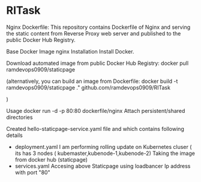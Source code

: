# RITask

Nginx Dockerfile:
This repository contains Dockerfile of Nginx and serving the static content from Reverse Proxy web server and published to the public Docker Hub Registry.

Base Docker Image
nginx
Installation
Install Docker.

Download automated image from public Docker Hub Registry: docker pull ramdevops0909/staticpage

(alternatively, you can build an image from Dockerfile: docker build -t ramdevops0909/staticpage ." github.com/ramdevops0909/RITask

)

Usage
docker run -d -p 80:80 dockerfile/nginx
Attach persistent/shared directories


Created hello-staticpage-service.yaml file and which  contains following details
  - deployment.yaml
       I am performing rolling update on Kubernetes cluser ( its has 3 nodes ( kubemaster,kubenode-1,kubenode-2)
       Taking the image from docker hub (staticpage)
  - services.yaml
       Accesing above Staticpage using loadbancer Ip address with port "80"
